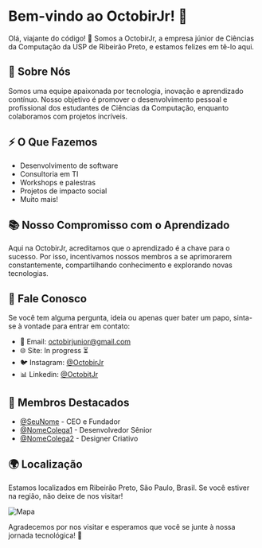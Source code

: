  # Bem-vindo ao OctobirJr! 🚀

Olá, viajante do código! 👋 Somos a OctobirJr, a empresa júnior de Ciências da Computação da USP de Ribeirão Preto, e estamos felizes em tê-lo aqui.

## 🌟 Sobre Nós

Somos uma equipe apaixonada por tecnologia, inovação e aprendizado contínuo. Nosso objetivo é promover o desenvolvimento pessoal e profissional dos estudantes de Ciências da Computação, enquanto colaboramos com projetos incríveis.

## ⚡ O Que Fazemos

- Desenvolvimento de software
- Consultoria em TI
- Workshops e palestras
- Projetos de impacto social
- Muito mais!

## 📚 Nosso Compromisso com o Aprendizado

Aqui na OctobirJr, acreditamos que o aprendizado é a chave para o sucesso. Por isso, incentivamos nossos membros a se aprimorarem constantemente, compartilhando conhecimento e explorando novas tecnologias.

## 💬 Fale Conosco

Se você tem alguma pergunta, ideia ou apenas quer bater um papo, sinta-se à vontade para entrar em contato:

- 📧 Email: octobirjunior@gmail.com
- 🌐 Site: In progress ⏳
- 🐦 Instagram: [@OctobirJr](https://twitter.com/OctobirJr)
- 📊 Linkedin: [@OctobitJr](https://linkedin.com/OctobitJr)

## 👥 Membros Destacados

- [@SeuNome](https://github.com/SeuNome) - CEO e Fundador
- [@NomeColega1](https://github.com/NomeColega1) - Desenvolvedor Sênior
- [@NomeColega2](https://github.com/NomeColega2) - Designer Criativo

## 🌍 Localização

Estamos localizados em Ribeirão Preto, São Paulo, Brasil. Se você estiver na região, não deixe de nos visitar!

![Mapa](https://maps.app.goo.gl/DJzwzcuTpTtk8jpA6)

Agradecemos por nos visitar e esperamos que você se junte à nossa jornada tecnológica! 🎉
